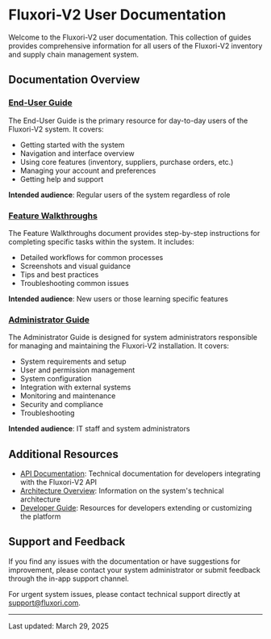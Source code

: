 # Fluxori-V2 User Documentation

Welcome to the Fluxori-V2 user documentation. This collection of guides provides comprehensive information for all users of the Fluxori-V2 inventory and supply chain management system.

## Documentation Overview

### [End-User Guide](end-user-guide.md)

The End-User Guide is the primary resource for day-to-day users of the Fluxori-V2 system. It covers:

- Getting started with the system
- Navigation and interface overview
- Using core features (inventory, suppliers, purchase orders, etc.)
- Managing your account and preferences
- Getting help and support

**Intended audience**: Regular users of the system regardless of role

### [Feature Walkthroughs](feature-walkthroughs.md)

The Feature Walkthroughs document provides step-by-step instructions for completing specific tasks within the system. It includes:

- Detailed workflows for common processes
- Screenshots and visual guidance
- Tips and best practices
- Troubleshooting common issues

**Intended audience**: New users or those learning specific features

### [Administrator Guide](admin-guide.md)

The Administrator Guide is designed for system administrators responsible for managing and maintaining the Fluxori-V2 installation. It covers:

- System requirements and setup
- User and permission management
- System configuration
- Integration with external systems
- Monitoring and maintenance
- Security and compliance
- Troubleshooting

**Intended audience**: IT staff and system administrators

## Additional Resources

- [API Documentation](../api-documentation.md): Technical documentation for developers integrating with the Fluxori-V2 API
- [Architecture Overview](../architecture.md): Information on the system's technical architecture
- [Developer Guide](../developer-guide.md): Resources for developers extending or customizing the platform

## Support and Feedback

If you find any issues with the documentation or have suggestions for improvement, please contact your system administrator or submit feedback through the in-app support channel.

For urgent system issues, please contact technical support directly at support@fluxori.com.

---

Last updated: March 29, 2025